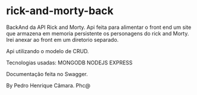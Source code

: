 # rick-and-morty-back

BackAnd da API Rick and Morty. Api feita para alimentar o front end um site que armazena em memoria persistente os personagens do rick and Morty. 
Irei anexar ao front em um diretorio separado.

Api utilizando o modelo de CRUD.

Tecnologias usadas:
MONGODB
NODEJS
EXPRESS

Documentação feita no Swagger.


By Pedro Henrique Câmara. Phc@
